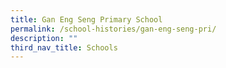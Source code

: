 ```yaml
---
title: Gan Eng Seng Primary School
permalink: /school-histories/gan-eng-seng-pri/
description: ""
third_nav_title: Schools
---
```



